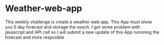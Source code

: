 # Weather-web-app

This weekly challenge is create a weather web app. This App must show you 5 day forecast and storage the seach. I got some problem with javascript and API call so I will submit a new update of this App runnning the forecast and more resposible

